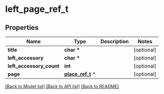 # left_page_ref_t

## Properties
Name | Type | Description | Notes
------------ | ------------- | ------------- | -------------
**title** | **char \*** |  | [optional] 
**left_accessory** | **char \*** |  | [optional] 
**left_accessory_count** | **int** |  | [optional] 
**page** | [**place_ref_t**](place_ref.md) \* |  | [optional] 

[[Back to Model list]](../README.md#documentation-for-models) [[Back to API list]](../README.md#documentation-for-api-endpoints) [[Back to README]](../README.md)


